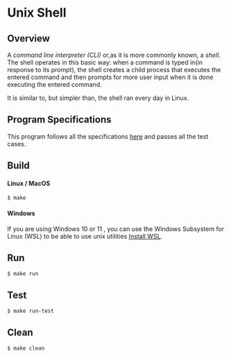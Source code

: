 
# Unix Shell

## Overview

A *command line interpreter (CLI)* or,as it is more commonly known, a *shell*. 
The shell operates in this basic way: 
when a command is typed in(in response to its prompt), the shell
creates a child process that executes the entered command and then prompts
for more user input when it is done executing the entered command.

It is  similar to, but simpler than, the shell ran
every day in Linux. 

## Program Specifications

This program follows all the specifications [here](https://github.com/remzi-arpacidusseau/ostep-projects/tree/master/processes-shell) and passes all the test cases.

## Build

#### Linux / MacOS

```
$ make
```

#### Windows

If you are using Windows 10 or 11 , you can use the Windows Subsystem for Linux (WSL) to be able to use unix utilities [Install WSL](https://docs.microsoft.com/en-us/windows/wsl/install-win10).

## Run

```
$ make run
```

## Test

```
$ make run-test
```
## Clean
```
$ make clean
```

